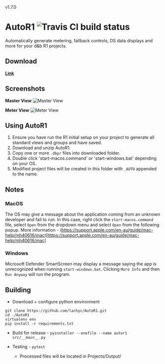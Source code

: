v1.7.0

# AutoR1 ![Travis CI build status](https://travis-ci.com/lachyc/AutoR1.svg?branch=master)

Automatically generate metering, fallback controls, DS data displays and more for your d&b R1 projects.

## Download
**[Link](https://github.com/lachyc/AutoR1/releases)**

## Screenshots
**Master View**
![Master View](https://i.imgur.com/owTAui2.png)

**Meter View**
![Meter View](https://i.imgur.com/lwmrZE1.png)

## Using AutoR1
1. Ensure you have run the R1 initial setup on your project to generate all standard views and groups and have saved.
2. Download and unzip AutoR1.
3. Copy one or more `.dbpr` files into downloaded folder.
4. Double click 'start-macos.command' or 'start-windows.bat' depending on your OS.
5. Modified project files will be created in this folder with `_AUTO` appended to the name.


## Notes
### MacOS ##
The OS may give a message about the application coming from an unknown developer and fail to run. In this case, right click the `start-macos.command` file, select `Open` from the dropdown menu and select `Open` from the following popup. 
More information - (https://support.apple.com/en-au/guide/mac-help/mh40616/mac)[https://support.apple.com/en-au/guide/mac-help/mh40616/mac]

### Windows ###
Microsoft Defender SmartScreen may display a message saying the app is unrecognized when running `start-windows.bat`. Clicking `More Info` and then `Run Anyway` will run the program.

## Building
- Download + configure python environment
```
git clone https://github.com/lachyc/AutoR1.git
cd ./AutoR1
virtualenv env
pip install -r requirements.txt
```

- Build for release - `pyinstaller --onefile --name autor1 src/__main__.py`

- Testing - `pytest`
  - Processed files will be located in Projects/Output/
